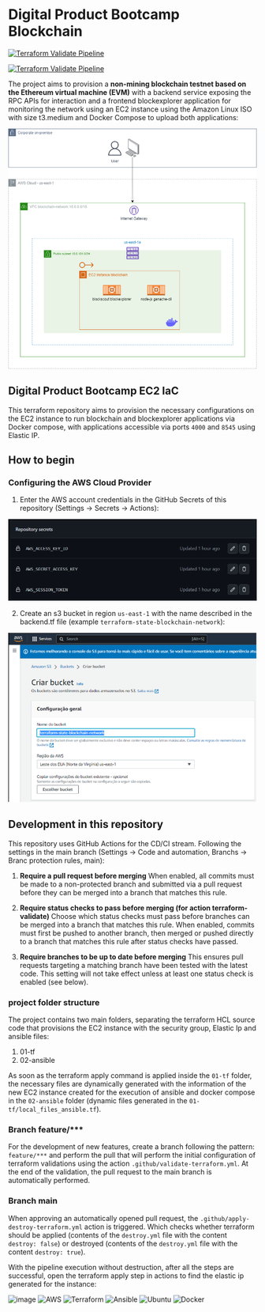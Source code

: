# Digital Product Bootcamp Blockchain

[![Terraform Validate Pipeline](https://github.com/paulosobral/digital-product-bootcamp-ec2-iac/actions/workflows/validate-terraform.yml/badge.svg)](https://github.com/paulosobral/digital-product-bootcamp-ec2-iac/actions/wokflows/validate-terraform.yml)

[![Terraform Validate Pipeline](https://github.com/paulosobral/digital-product-bootcamp-ec2-iac/actions/workflows/apply-destroy-terraform.yml/badge.svg)](https://github.com/paulosobral/digital-product-bootcamp-ec2-iac/actions/wokflows/apply-destroy-terraform.yml)

The project aims to provision a **non-mining blockchain testnet based on the Ethereum virtual machine (EVM)** with a backend service exposing the RPC APIs for interaction and a frontend blockexplorer application for monitoring the network using an EC2 instance using the Amazon Linux ISO with size t3.medium and Docker Compose to upload both applications:

![Project architecture](./assets/bootcamp-blockchain-v2.drawio.png "Project architecture")

## Digital Product Bootcamp EC2 IaC

This terraform repository aims to provision the necessary configurations on the EC2 instance to run blockchain and blockexplorer applications via Docker compose, with applications accessible via ports `4000` and `8545` using Elastic IP.

## How to begin

### Configuring the AWS Cloud Provider

1. Enter the AWS account credentials in the GitHub Secrets of this repository (Settings -> Secrets -> Actions):

![Set GitHub Secrets in this repo](./assets/github-secrets.png "Set GitHub Secrets in this repo")

2. Create an s3 bucket in region `us-east-1` with the name described in the backend.tf file (example `terraform-state-blockchain-network`):

![Set GitHub Secrets in this repo](./assets/create-s3-bucket-backend-terraform.png "Set GitHub Secrets in this repo")

## Development in this repository

This repository uses GitHub Actions for the CD/CI stream. Following the settings in the main branch (Settings -> Code and automation, Branchs -> Branc protection rules, main):

1. **Require a pull request before merging**
When enabled, all commits must be made to a non-protected branch and submitted via a pull request before they can be merged into a branch that matches this rule.

2. **Require status checks to pass before merging (for action terraform-validate)**
Choose which status checks must pass before branches can be merged into a branch that matches this rule. When enabled, commits must first be pushed to another branch, then merged or pushed directly to a branch that matches this rule after status checks have passed.

3. **Require branches to be up to date before merging**
This ensures pull requests targeting a matching branch have been tested with the latest code. This setting will not take effect unless at least one status check is enabled (see below).

### project folder structure

The project contains two main folders, separating the terraform HCL source code that provisions the EC2 instance with the security group, Elastic Ip and ansible files:

1. 01-tf
2. 02-ansible

As soon as the terraform apply command is applied inside the `01-tf` folder, the necessary files are dynamically generated with the information of the new EC2 instance created for the execution of ansible and docker compose in the `02-ansible` folder (dynamic files generated in the `01-tf/local_files_ansible.tf`).

### Branch feature/***

For the development of new features, create a branch following the pattern: `feature/***` and perform the pull that will perform the initial configuration of terraform validations using the action `.github/validate-terraform.yml`. At the end of the validation, the pull request to the main branch is automatically performed.

### Branch main

When approving an automatically opened pull request, the `.github/apply-destroy-terraform.yml` action is triggered. Which checks whether terraform should be applied (contents of the `destroy.yml` file with the content `destroy: false`) or destroyed (contents of the `destroy.yml` file with the content `destroy: true`).

With the pipeline execution without destruction, after all the steps are successful, open the terraform apply step in actions to find the elastic ip generated for the instance:

![image](https://img.shields.io/badge/GitHub-100000?style=for-the-badge&logo=github&logoColor=white) ![AWS](https://img.shields.io/badge/AWS-%23FF9900.svg?style=for-the-badge&logo=amazon-aws&logoColor=white) ![Terraform](https://img.shields.io/badge/terraform-%235835CC.svg?style=for-the-badge&logo=terraform&logoColor=white) ![Ansible](https://img.shields.io/badge/ansible-%231A1918.svg?style=for-the-badge&logo=ansible&logoColor=white) ![Ubuntu](https://img.shields.io/badge/Ubuntu-E95420?style=for-the-badge&logo=ubuntu&logoColor=white) ![Docker](https://img.shields.io/badge/docker-%230db7ed.svg?style=for-the-badge&logo=docker&logoColor=white)